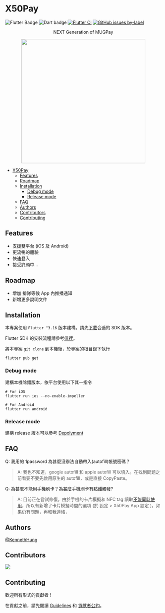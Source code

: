 # X50Pay

![Flutter Badge][Flutter badge]
![Dart badge][Dart badge]
[![Flutter CI][Build badge]](https://github.com/maple135790/x50pay/actions/workflows/flutter.yml)
[![GitHub issues by-label][Issue badge]](https://github.com/maple135790/x50pay/issues)

<p align=center> NEXT Generation of MUGPay </p>

<p align="center">
  <img  width="400" height="400" src="https://pay.x50.fun/static/50paylogo.png">
</p>

- [X50Pay](#x50pay)
  - [Features](#features)
  - [Roadmap](#roadmap)
  - [Installation](#installation)
    - [Debug mode](#debug-mode)
    - [Release mode](#release-mode)
  - [FAQ](#faq)
  - [Authors](#authors)
  - [Contributors](#contributors)
  - [Contributing](#contributing)

## Features

- 支援雙平台 (iOS 及 Android)
- 更流暢的體驗
- 快速登入
- 接受許願中...

## Roadmap

- 增加 排隊等候 App 內推播通知
- 新增更多說明文件

## Installation

本專案使用 `Flutter ^3.16` 版本建構。請先[下載][Flutter SDK]合適的 SDK 版本。

Flutter SDK 的安裝流程請參考[這裡][Flutter installation]。

將本專案 `git clone` 到本機後，於專案的根目錄下執行

```
flutter pub get
```

### Debug mode

建構本機除錯版本，依平台使用以下其一指令

```
# For iOS
flutter run ios --no-enable-impeller

# For Android
flutter run android
```

### Release mode

建構 release 版本可以參考 [Depolyment][Release Depolyment]

## FAQ

Q: 我用的 1password 為甚麼沒辦法自動帶入(autofill)帳號密碼？

> A: 我也不知道，google autofill 和 apple autofill 可以填入。在找到問題之前看要不要先啟用原生的 autofill，或是直接 CopyPaste。

Q: 為甚麼不能用手機刷卡？為甚麼手機刷卡有點難觸發?

> A: 目前正在嘗試修復。由於手機的卡片模擬和 NFC tag 讀取[不能同時使用][nfc hce]，所以有新增了卡片模擬時間的選項 (於 設定 > X50Pay App 設定
> )。如果仍有問題，再和我連絡，

## Authors

[@KennethHung][Kenneth Github]

## Contributors

<a href="https://github.com/maple135790/x50pay/graphs/contributors">
  <img src="https://contrib.rocks/image?repo=maple135790/x50pay"/>
</a>

## Contributing

歡迎所有形式的貢獻者 !

在貢獻之前，請先閱讀 [Guidelines][Guideline file] 和 [貢獻者公約][Code of Conduct file]。

[Guideline file]: CONTRIBUTING.md
[Code of Conduct file]: CODE_OF_CONDUCT.md
[Issue badge]: https://img.shields.io/github/issues/maple135790/x50pay?label=issues
[Kenneth Github]: https://github.com/maple135790
[Release Depolyment]: https://docs.flutter.dev/deployment
[Flutter SDK]: https://docs.flutter.dev/release/archive
[Flutter installation]: https://docs.flutter.dev/get-started/install
[Flutter badge]: https://img.shields.io/badge/dynamic/yaml?url=https%3A%2F%2Fraw.githubusercontent.com%2Fmaple135790%2Fx50pay%2Fmaster%2Fpubspec.yaml&query=%24.environment.flutter&logo=flutter&label=version
[Dart badge]: https://img.shields.io/badge/dynamic/yaml?url=https%3A%2F%2Fraw.githubusercontent.com%2Fmaple135790%2Fx50pay%2Fmaster%2Fpubspec.yaml&query=%24.environment.sdk&logo=dart&label=version
[Build badge]: https://github.com/maple135790/x50pay/actions/workflows/flutter.yml/badge.svg?branch=master&event=push
[nfc hce]: https://developer.android.com/reference/android/nfc/NfcAdapter#In%20this%20mode%20the%20NFC%20controller%20will%20only%20act%20as%20an%20NFC%20tag%20reader/writer,%20thus%20disabling%20any%20peer-to-peer%20(Android%20Beam)%20and%20card-emulation%20modes%20of%20the%20NFC%20adapter%20on%20this%20device.:~:text=In%20this%20mode%20the%20NFC%20controller%20will%20only%20act%20as%20an%20NFC%20tag%20reader/writer%2C%20thus%20disabling%20any%20peer%2Dto%2Dpeer%20(Android%20Beam)%20and%20card%2Demulation%20modes%20of%20the%20NFC%20adapter%20on%20this%20device.
